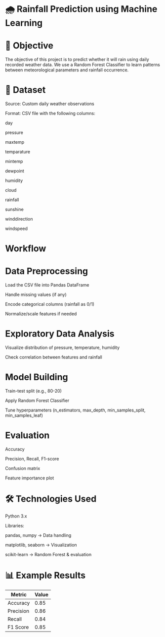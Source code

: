 # 🌧️ Rainfall Prediction using Machine Learning

# 📌 Objective

The objective of this project is to predict whether it will rain using daily recorded weather data.
We use a Random Forest Classifier to learn patterns between meteorological parameters and rainfall occurrence.

# 📂 Dataset
Source: Custom daily weather observations

Format: CSV file with the following columns:

day

pressure

maxtemp

temparature

mintemp

dewpoint

humidity

cloud

rainfall

sunshine

winddirection

windspeed

 # Workflow
 
# Data Preprocessing

Load the CSV file into Pandas DataFrame

Handle missing values (if any)

Encode categorical columns (rainfall as 0/1)

Normalize/scale features if needed

# Exploratory Data Analysis

Visualize distribution of pressure, temperature, humidity

Check correlation between features and rainfall

# Model Building

Train-test split (e.g., 80-20)

Apply Random Forest Classifier

Tune hyperparameters (n_estimators, max_depth, min_samples_split, min_samples_leaf)

# Evaluation

Accuracy

Precision, Recall, F1-score

Confusion matrix

Feature importance plot


# 🛠️ Technologies Used

Python 3.x

Libraries:

pandas, numpy → Data handling

matplotlib, seaborn → Visualization

scikit-learn → Random Forest & evaluation

# 📊 Example Results

| Metric    | Value |
| --------- | ----- |
| Accuracy  | 0.85  |
| Precision | 0.86  |
| Recall    | 0.84  |
| F1 Score  | 0.85  |

